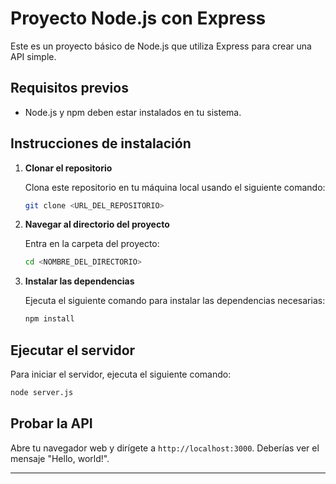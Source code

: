 # Proyecto Node.js con Express

Este es un proyecto básico de Node.js que utiliza Express para crear una API simple.

## Requisitos previos

- Node.js y npm deben estar instalados en tu sistema.

## Instrucciones de instalación

1. **Clonar el repositorio**

   Clona este repositorio en tu máquina local usando el siguiente comando:

   ```bash
   git clone <URL_DEL_REPOSITORIO>
   ```

2. **Navegar al directorio del proyecto**

   Entra en la carpeta del proyecto:

   ```bash
   cd <NOMBRE_DEL_DIRECTORIO>
   ```

3. **Instalar las dependencias**

   Ejecuta el siguiente comando para instalar las dependencias necesarias:

   ```bash
   npm install
   ```

## Ejecutar el servidor

Para iniciar el servidor, ejecuta el siguiente comando:

```bash
node server.js
```

## Probar la API

Abre tu navegador web y dirígete a `http://localhost:3000`. Deberías ver el mensaje "Hello, world!".

---
